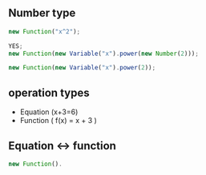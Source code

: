 ## Number type

```js
new Function("x^2");
```

```js
YES;
new Function(new Variable("x").power(new Number(2)));
```

```js
new Function(new Variable("x").power(2));
```

## operation types

- Equation (x+3=6)
- Function ( f(x) = x + 3 )

## Equation <-> function

```js
new Function().
```
